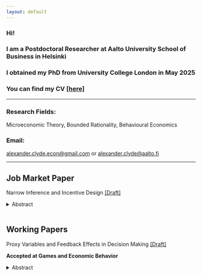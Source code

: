 ```yaml
---
layout: default
---
```


### Hi!
### I am a Postdoctoral Researcher at Aalto University School of Business in Helsinki
### I obtained my PhD from University College London in May 2025
### You can find my CV [[here]](Documents/Alexander_Clyde_CV.pdf)

* * *

### **Research Fields:**
 
Microeconomic Theory, Bounded Rationality, Behavioural Economics

### **Email:** 

<a href="mailto:alexander.clyde.econ@gmail.com">alexander.clyde.econ@gmail.com </a> or <a href="alexander.clyde@aalto.fi">alexander.clyde@aalto.fi </a>

* * *
## **Job Market Paper**

Narrow Inference and Incentive Design [[Draft]](Documents/JMP_Narrow_Inference.pdf)
<details align="justify">
<summary>Abstract</summary>
<br>
There is evidence that people struggle to do causal inference in complex multidimensional environments. This paper explores the consequences of this in a principal-agent setting. A principal chooses a mechanism to screen an agent. The agent makes choices on multiple dimensions, and infers the effect of each action separately without properly controlling for the other actions. I fully characterize the principal’s optimal mechanism when facing an agent who does such `narrow' inference, and contrast it with their optimal mechanism when the agent is fully rational. I demonstrate when the principal can exploit narrow inference and in what cases they lose out.
</details>

<br>

## **Working Papers**

Proxy Variables and Feedback Effects in Decision Making [[Draft]](Documents/Proxy_Variables_in_Equilibrium___Draft.pdf)

**Accepted at Games and Economic Behavior**
<details align="justify">
<summary>Abstract</summary>
<br>
When using data, often an analyst only has access to proxies or measurements of the true variables of interest. I propose a framework that models economic decision makers as ‘flawed statisticians’ who assume potentially noisy proxy variables are perfectly measured. Due to feedback from the choices into data, a notion of equilibrium is required to close the model. I illustrate the concept with applications to policing/crime and market entry. In these examples, we see that very small imperfections in the proxy variable can lead to large distortions in beliefs. I show that the set of strategies that can arise as equilibria with arbitrarily close to perfect measurement coincides with a version of Self-Confirming Equilibrium.
</details>

